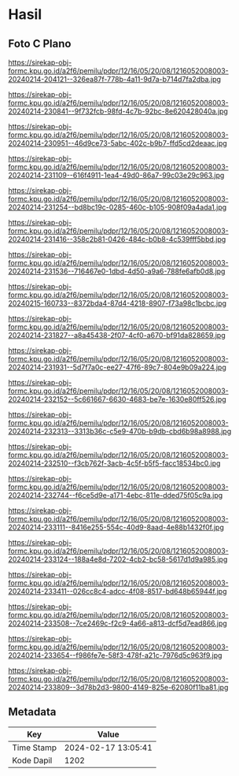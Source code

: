 # Hasil

## Foto C Plano

https://sirekap-obj-formc.kpu.go.id/a2f6/pemilu/pdpr/12/16/05/20/08/1216052008003-20240214-204121--326ea87f-778b-4a11-9d7a-b714d7fa2dba.jpg

https://sirekap-obj-formc.kpu.go.id/a2f6/pemilu/pdpr/12/16/05/20/08/1216052008003-20240214-230841--9f732fcb-98fd-4c7b-92bc-8e620428040a.jpg

https://sirekap-obj-formc.kpu.go.id/a2f6/pemilu/pdpr/12/16/05/20/08/1216052008003-20240214-230951--46d9ce73-5abc-402c-b9b7-ffd5cd2deaac.jpg

https://sirekap-obj-formc.kpu.go.id/a2f6/pemilu/pdpr/12/16/05/20/08/1216052008003-20240214-231109--616f4911-1ea4-49d0-86a7-99c03e29c963.jpg

https://sirekap-obj-formc.kpu.go.id/a2f6/pemilu/pdpr/12/16/05/20/08/1216052008003-20240214-231254--bd8bc19c-0285-460c-b105-908f09a4ada1.jpg

https://sirekap-obj-formc.kpu.go.id/a2f6/pemilu/pdpr/12/16/05/20/08/1216052008003-20240214-231416--358c2b81-0426-484c-b0b8-4c539fff5bbd.jpg

https://sirekap-obj-formc.kpu.go.id/a2f6/pemilu/pdpr/12/16/05/20/08/1216052008003-20240214-231536--716467e0-1dbd-4d50-a9a6-788fe6afb0d8.jpg

https://sirekap-obj-formc.kpu.go.id/a2f6/pemilu/pdpr/12/16/05/20/08/1216052008003-20240215-160733--8372bda4-87d4-4218-8907-f73a98c1bcbc.jpg

https://sirekap-obj-formc.kpu.go.id/a2f6/pemilu/pdpr/12/16/05/20/08/1216052008003-20240214-231827--a8a45438-2f07-4cf0-a670-bf91da828659.jpg

https://sirekap-obj-formc.kpu.go.id/a2f6/pemilu/pdpr/12/16/05/20/08/1216052008003-20240214-231931--5d7f7a0c-ee27-47f6-89c7-804e9b09a224.jpg

https://sirekap-obj-formc.kpu.go.id/a2f6/pemilu/pdpr/12/16/05/20/08/1216052008003-20240214-232152--5c661667-6630-4683-be7e-1630e80ff526.jpg

https://sirekap-obj-formc.kpu.go.id/a2f6/pemilu/pdpr/12/16/05/20/08/1216052008003-20240214-232313--3313b36c-c5e9-470b-b9db-cbd6b98a8988.jpg

https://sirekap-obj-formc.kpu.go.id/a2f6/pemilu/pdpr/12/16/05/20/08/1216052008003-20240214-232510--f3cb762f-3acb-4c5f-b5f5-facc18534bc0.jpg

https://sirekap-obj-formc.kpu.go.id/a2f6/pemilu/pdpr/12/16/05/20/08/1216052008003-20240214-232744--f6ce5d9e-a171-4ebc-811e-dded75f05c9a.jpg

https://sirekap-obj-formc.kpu.go.id/a2f6/pemilu/pdpr/12/16/05/20/08/1216052008003-20240214-233111--8416e255-554c-40d9-8aad-4e88b1432f0f.jpg

https://sirekap-obj-formc.kpu.go.id/a2f6/pemilu/pdpr/12/16/05/20/08/1216052008003-20240214-233124--188a4e8d-7202-4cb2-bc58-5617d1d9a985.jpg

https://sirekap-obj-formc.kpu.go.id/a2f6/pemilu/pdpr/12/16/05/20/08/1216052008003-20240214-233411--026cc8c4-adcc-4f08-8517-bd648b65944f.jpg

https://sirekap-obj-formc.kpu.go.id/a2f6/pemilu/pdpr/12/16/05/20/08/1216052008003-20240214-233508--7ce2469c-f2c9-4a66-a813-dcf5d7ead866.jpg

https://sirekap-obj-formc.kpu.go.id/a2f6/pemilu/pdpr/12/16/05/20/08/1216052008003-20240214-233654--f986fe7e-58f3-478f-a21c-7976d5c963f9.jpg

https://sirekap-obj-formc.kpu.go.id/a2f6/pemilu/pdpr/12/16/05/20/08/1216052008003-20240214-233809--3d78b2d3-9800-4149-825e-62080f11ba81.jpg


## Metadata

| Key        | Value               |
| ---------- | ------------------- |
| Time Stamp | 2024-02-17 13:05:41 |
| Kode Dapil | 1202                |



